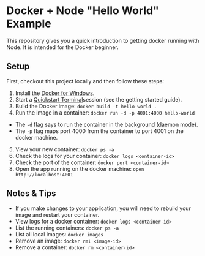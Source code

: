 # Docker + Node "Hello World" Example

This repository gives you a quick introduction to getting docker running with Node. It is intended for the Docker beginner.

## Setup

First, checkout this project locally and then follow these steps:

1. Install the [Docker for Windows](https://download.docker.com/win/stable/Docker%20for%20Windows%20Installer.exe).
2. Start a [Quickstart Terminal](https://docs.docker.com/v17.09/docker-for-windows/install/#install-docker-for-windows)session (see the getting started guide).
3. Build the Docker image: `docker build -t hello-world .`
4. Run the image in a container: `docker run -d -p 4001:4000 hello-world`
  - The `-d` flag says to run the container in the background (daemon mode).
  - The `-p` flag maps port 4000 from the container to port 4001 on the docker machine.
5. View your new container: `docker ps -a`
6. Check the logs for your container: `docker logs <container-id>`
7. Check the port of the container: `docker port <container-id>`
8. Open the app running on the docker machine: `open http://localhost:4001`



## Notes & Tips

- If you make changes to your application, you will need to rebuild your image and restart your container.
- View logs for a docker container: `docker logs <container-id>`
- List the running containers: `docker ps -a`
- List all local images: `docker images`
- Remove an image: `docker rmi <image-id>`
- Remove a container: `docker rm <container-id>`